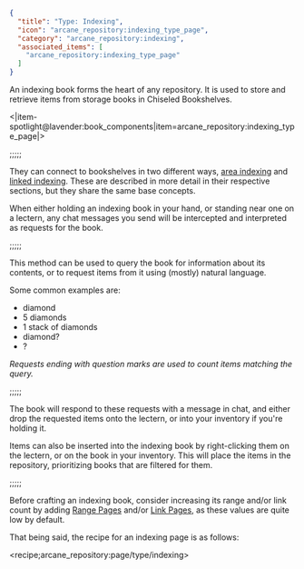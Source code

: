 ```json
{
  "title": "Type: Indexing",
  "icon": "arcane_repository:indexing_type_page",
  "category": "arcane_repository:indexing",
  "associated_items": [
    "arcane_repository:indexing_type_page"
  ]
}
```

An indexing book forms the heart of any repository.
It is used to store and retrieve items from storage books in Chiseled Bookshelves.





<|item-spotlight@lavender:book_components|item=arcane_repository:indexing_type_page|>

;;;;;

They can connect to bookshelves in two different ways, [area indexing](^arcane_repository:indexing/mode_area)
and [linked indexing](^arcane_repository:indexing/mode_linked). 
These are described in more detail in their respective sections, but they share the same base concepts.


When either holding an indexing book in your hand, or standing near one on a lectern,
any chat messages you send will be intercepted and interpreted as requests for the book.

;;;;;

This method can be used to query the book for information about its contents,
or to request items from it using (mostly) natural language.


Some common examples are:
- diamond
- 5 diamonds
- 1 stack of diamonds
- diamond?
- ?

*Requests ending with question marks are used to count items matching the query.*

;;;;;

The book will respond to these requests with a message in chat,
and either drop the requested items onto the lectern, or into your inventory if you're holding it.


Items can also be inserted into the indexing book by right-clicking them on the lectern,
or on the book in your inventory. This will place the items in the repository,
prioritizing books that are filtered for them.

;;;;;

Before crafting an indexing book, consider increasing its range and/or link count by adding
[Range Pages](^arcane_repository:indexing/attribute_range) and/or [Link Pages](^arcane_repository:indexing/attribute_links),
as these values are quite low by default.


That being said, the recipe for an indexing page is as follows:

<recipe;arcane_repository:page/type/indexing>